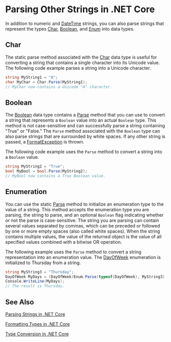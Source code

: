 # Parsing Other Strings in .NET Core


In addition to numeric and [DateTime](https://dotnet.github.io/api/System.DateTime.html) strings, you can also parse strings that represent the types [Char](https://dotnet.github.io/api/System.Char.html), [Boolean](https://dotnet.github.io/api/System.Boolean.html), and [Enum](https://dotnet.github.io/api/System.Enum.html) into data types.

## Char

The static parse method associated with the [Char](https://dotnet.github.io/api/System.Char.html) data type is useful for converting a string that contains a single character into its Unicode value. The following code example parses a string into a Unicode character.

```csharp
string MyString1 = "A";
char MyChar = Char.Parse(MyString1);
// MyChar now contains a Unicode "A" character.
```

## Boolean

The [Boolean](https://dotnet.github.io/api/System.Boolean.html) data type contains a [Parse](https://dotnet.github.io/api/System.Boolean.html#System_Boolean_Parse_System_String_) method that you can use to convert a string that represents a `Boolean` value into an actual `Boolean` type. This method is not case-sensitive and can successfully parse a string containing "True" or "False." The `Parse` method associated with the `Boolean` type can also parse strings that are surrounded by white spaces. If any other string is passed, a [FormatException](https://dotnet.github.io/api/System.FormatException.html) is thrown.

The following code example uses the `Parse` method to convert a string into a `Boolean` value.

```csharp
string MyString2 = "True";
bool MyBool = bool.Parse(MyString2);
// MyBool now contains a True Boolean value.
```

## Enumeration

You can use the static [Parse](https://dotnet.github.io/api/System.Enum.html#System_Enum_Parse_System_Type_System_String_) method to initialize an enumeration type to the value of a string. This method accepts the enumeration type you are parsing, the string to parse, and an optional `Boolean` flag indicating whether or not the parse is case-sensitive. The string you are parsing can contain several values separated by commas, which can be preceded or followed by one or more empty spaces (also called white spaces). When the string contains multiple values, the value of the returned object is the value of all specified values combined with a bitwise OR operation.

The following example uses the `Parse` method to convert a string representation into an enumeration value. The [DayOfWeek](https://dotnet.github.io/api/System.DayOfWeek.html) enumeration is initialized to Thursday from a string.

```csharp
string MyString3 = "Thursday";
DayOfWeek MyDays = (DayOfWeek)Enum.Parse(typeof(DayOfWeek), MyString3);
Console.WriteLine(MyDays);
// The result is Thursday.
```

## See Also

[Parsing Strings in .NET Core](../parsingstrings.md)

[Formatting Types in .NET Core](../formattingtypes.md)

[Type Conversion in .NET Core](../typeconversion.md)

